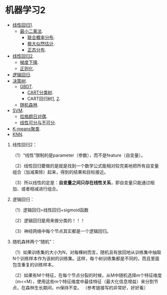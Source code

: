 # 机器学习2



- [线性回归1](https://blog.csdn.net/weixin_44697198/article/details/109405212).
    - [最小二乘法](https://blog.csdn.net/ccnt_2012/article/details/81127117).
      - [联合概率分布](https://blog.csdn.net/qq_39636214/article/details/85036837).
      - [极大似然估计](https://www.zhihu.com/question/24124998).
      - [正态分布](https://blog.csdn.net/ccnt_2012/article/details/81327881).
- [线性回归2](https://zhuanlan.zhihu.com/p/147297924).
    - [梯度下降](https://zhuanlan.zhihu.com/p/68468520).
    - [正则化](https://blog.csdn.net/qq_46092061/article/details/119680604).
- [逻辑回归](https://www.bilibili.com/video/BV1PJ411676g).
- [决策树](https://blog.csdn.net/lys_828/article/details/108669442).
    - [GBDT](https://blog.csdn.net/zpalyq110/article/details/79527653).
        - [CART分类树](https://zhuanlan.zhihu.com/p/139523931).
        - CART回归树[1](https://blog.csdn.net/sun_xiao_kai/article/details/88948356), [2](https://www.cnblogs.com/limingqi/p/12421960.html).
    - [随机森林](https://zhuanlan.zhihu.com/p/406627649).
- [SVM](https://zhuanlan.zhihu.com/p/49331510).
    - [拉格朗日对偶](https://zhuanlan.zhihu.com/p/38182879).
    - [线性可分与不可分](https://blog.csdn.net/why19940926/article/details/78720641).
- [K-means聚类](https://zhuanlan.zhihu.com/p/78798251).
- [KNN](https://zhuanlan.zhihu.com/p/143092725).



1. 线性回归2：

   （1）“线性”限制的是parameter（参数），而不是feature（自变量）。

   （2）线性回归要做的是就是找到一个数学公式能相对较完美地把所有自变量组合（加减乘除）起来，得到的结果和目标接近。

   （3）所以线性的定是：**自变量之间只存在线性关系**，即自变量只能通过相加、或者相减进行组合。

2. 逻辑回归：

   （1）逻辑回归=线性回归+sigmoid函数

   （2）逻辑回归是用来做分类的！！！

   （3）神经网络中每个节点其实都是一个逻辑回归。

3. 随机森林两个“随机”：

   （1）如果训练集的大小为N，对每棵树而言，随机且有放回地从训练集中抽取N个训练样本作为该树的训练集。这样，每个树训练集都是不同的，而且里面包含重复的训练样本。
   
   （2）如果有M个特征，在每个节点分裂的时候，从M中随机选择m个特征维度（m<<M），使用这些m个特征维度中最佳特征（最大化信息增益）来分割节点，在森林生长期间，m保持不变。
   （参考链接写的非常好，好好看）
